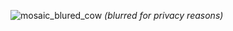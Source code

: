 ![mosaic_blured_cow](https://user-images.githubusercontent.com/9092290/56852150-9ebf1d00-6917-11e9-86b6-3b1e50241586.jpg)
_(blurred for privacy reasons)_
